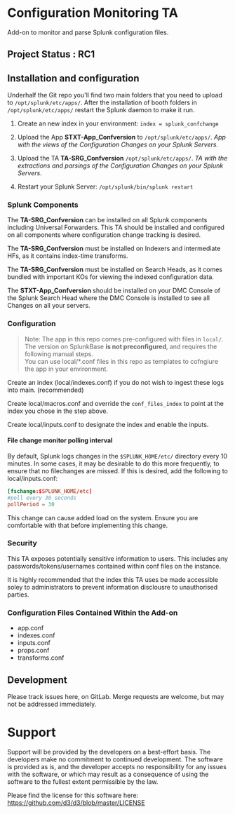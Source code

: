 # Configuration  Monitoring TA

Add-on to monitor and parse Splunk configuration files.

## Project Status : RC1

## Installation and configuration
Underhalf the Git repo you'll find two main folders that you need to upload to `/opt/splunk/etc/apps/`.
After the installation of booth folders in `/opt/splunk/etc/apps/` restart the Splunk daemon to make it run.

1. Create an new index in your environment: `index = splunk_confchange`

2. Upload the App **STXT-App_Confversion** to `/opt/splunk/etc/apps/`.
_App with the views of the Configuration Changes on your Splunk Servers._

3. Upload the TA  **TA-SRG_Confversion** `/opt/splunk/etc/apps/`.
_TA with the extractions and parsings of the Configuration Changes on your Splunk Servers._

4. Restart your Splunk Server: `/opt/splunk/bin/splunk restart`

### Splunk Components

The **TA-SRG_Confversion** can be installed on all Splunk components including Universal Forwarders. This TA should be installed and configured on all components where configuration change tracking is desired.

The **TA-SRG_Confversion** must be installed on Indexers and intermediate HFs, as it contains index-time transforms. 

The **TA-SRG_Confversion** must be installed on Search Heads, as it comes bundled with important KOs for viewing the indexed configuration data. 

The **STXT-App_Confversion** should be installed on your DMC Console of the Splunk Search Head where the DMC Console is installed to see all Changes on all your servers.

### Configuration

> Note: The app in this repo comes pre-configured with files in `local/`. The version on SplunkBase **is not preconfigured**, and requires the following manual steps.  
You can use local/*.conf files in this repo as templates to cofngiure the app in your environment.

Create an index (local/indexes.conf) if you do not wish to ingest these logs into main. (recommended)

Create local/macros.conf and override the `conf_files_index` to point at the index you chose in the step above. 

Create local/inputs.conf to designate the index and enable the inputs. 

#### File change monitor polling interval

By default, Splunk logs changes in the `$SPLUNK_HOME/etc/` directory every 10 minutes. In some cases, it may be desirable to do this more frequently, to ensure that no filechanges are missed. If this is desired, add the following to local/inputs.conf:
```conf
[fschange:$SPLUNK_HOME/etc]
#poll every 30 seconds
pollPeriod = 30
```

This change can cause added load on the system. Ensure you are comfortable with that before implementing this change. 

### Security

This TA exposes potentially sensitive information to users. This includes any passwords/tokens/usernames contained within conf files on the instance. 

It is highly recommended that the index this TA uses be made accessible soley to administrators to prevent information disclousre to unauthorised parties. 

### Configuration Files Contained Within the Add-on
- app.conf
- indexes.conf
- inputs.conf
- props.conf
- transforms.conf

## Development

Please track issues here, on GitLab. Merge requests are welcome, but may not be addressed immediately. 

# Support

Support will be provided by the developers on a best-effort basis. The developers make no commitment to continued development. The software is provided as is, and the developer accepts no responsibility for any issues with the software, or which may result as a consequence of using the software to the fullest extent permissible by the law.

Please find the license for this software here: https://github.com/d3/d3/blob/master/LICENSE
